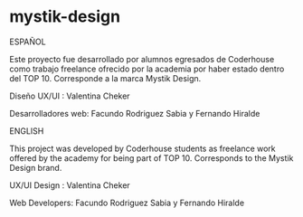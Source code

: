 # mystik-design

ESPAÑOL

Este proyecto fue desarrollado por alumnos egresados de Coderhouse como trabajo freelance ofrecido por la academia por haber estado dentro del TOP 10. 
Corresponde a la marca Mystik Design.

Diseño UX/UI : Valentina Cheker

Desarrolladores web: Facundo Rodriguez Sabia y Fernando Hiralde

ENGLISH

This project was developed by Coderhouse students as freelance work offered by the academy for being part of TOP 10.
Corresponds to the Mystik Design brand.

UX/UI Design : Valentina Cheker

Web Developers: Facundo Rodriguez Sabia y Fernando Hiralde